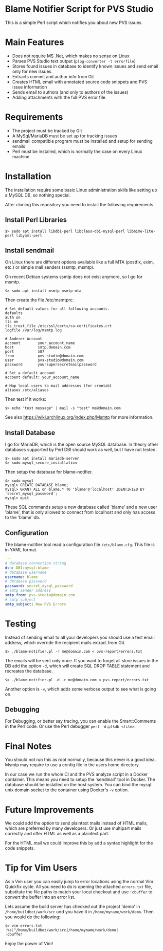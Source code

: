 Blame Notifier Script for PVS Studio
====================================

This is a simple Perl script which notifies you about new PVS issues.

# Main Features

* Does not require MS .Net, which makes no sense on Linux
* Parses PVS Studio text output (`plog-converter -t errorfile`)
* Stores found issues in database to identify known issues and send email only
  for new issues.
* Extracts commit and author info from Git
* Creates HTML email with annotated source code snippets and PVS issue information
* Sends email to authors (and only to authors of the issues)
* Adding attachments with the full PVS error file.

# Requirements

* The project must be tracked by Git
* A MySql/MariaDB must be set up for tracking issues
* sendmail compatible program must be installed and setup for sending emails
* Perl must be installed, which is normally the case on every Linux machine

# Installation

The installation require some basic Linux administration skills like setting up
a MySQL DB, so nothing special.

After cloning this repository you need to install the following requirements.

## Install Perl Libraries

    $> sudo apt install libdbi-perl libclass-dbi-mysql-perl libmime-lite-perl libyaml-perl

## Install sendmail

On Linux there are different options available like a full MTA (postfix, exim, etc.)
or simple mail senders (ssmtp, msmtp).

On recent Debian systems ssmtp does not exist anymore, so I go for msmtp.

    $> sudo apt install msmtp msmtp-mta

Then create the file /etc/msmtprc:

~~~
# Set default values for all following accounts.
defaults
auth on
tls on
tls_trust_file /etc/ssl/certs/ca-certificates.crt
logfile /var/log/msmtp.log

# Anderer Account
account        your_account_name
host           smtp.domain.com
port           587
from           pvs-studio@domain.com
user           pvs-studio@domain.com
password       yoursupersecretmailpassword

# Set a default account
account default: your_account_name

# Map local users to mail addresses (for crontab)
aliases /etc/aliases
~~~

Then test if it works:

~~~
$> echo "test message" | mail -s "test" me@domain.com
~~~

See also https://wiki.archlinux.org/index.php/Msmtp for more information.

## Install Database

I go for MariaDB, which is the open source MySQL database. In theory other
databases supported by Perl DBI should work as well, but I have not tested.

~~~
$> sudo apt install mariadb-server
$> sudo mysql_secure_installation
~~~

Then setup the database for blame-notifier.

~~~
$> sudo mysql
mysql> CREATE DATABASE blame;
mysql> GRANT ALL on blame.* TO 'blame'@'localhost' IDENTIFIED BY 'secret_mysql_password';
mysql> quit
~~~

These SQL commands setup a new database called 'blame' and a new user 'blame',
that is only allowed to connect from localhost and only has access to the 'blame' db.

## Configuration

The blame-notifier tool read a configuration file `/etc/blame.cfg`.
This file is in YAML format.

```yml
---
# database connection string
dsn: DBI:mysql:blame
# database username
username: blame
# database password
password: secret_mysql_password
# smtp sender address
smtp_from: pvs-studio@domain.com
# smtp subject
smtp_subject: New PVS Errors
```

# Testing

Instead of sending email to all your developers you should use a test email address,
which override the recipient mails extract from Git.

```
$> ./blame-notifier.pl -r me@domain.com < pvs-report/errors.txt
```

The emails will be sent only once. If you want to forget all store issues in the DB
add the option `-d`, which will create SQL DROP TABLE statement and recreates
the database.

```
$> ./blame-notifier.pl -d -r me@domain.com < pvs-report/errors.txt
```

Another option is `-v`, which adds some verbose output to see what is going on.

## Debugging

For Debugging, or better say tracing, you can enable the Smart::Comments in the Perl code.
Or use the Perl debugger `perl -d:ptkdb <file>`.

# Final Notes

You should not run this as root normally, because this never is a good idea. Msmtp may require
to use a config file in the users home directory.

In our case we run the whole CI and the PVS analyze script in a Docker container.
This means you need to setup the 'sendmail' tool in Docker. The database should be installed
on the host system. You can bind the mysql unix domain socket to the container using Docker's
`-v` option.

# Future Improvements

We could add the option to send plaintext mails instead of HTML mails, which are preferred by many developers.
Or just use multipart mails correctly and offer HTML as well as a plaintext part.

For the HTML mail we could improve this by add a syntax highlight for the code snippets.

# Tip for Vim Users

As a Vim user you can easily jump to error locations using the normal Vim Quickfix cycle.
All you need to do is opening the attached `errors.txt` file, substitute the file paths to match your local checkout
and use `:cbuffer` to convert the buffer into an error list.

Lets assume the build server has checked out the project 'demo' in `/home/buildbot/work/src`
und you have it in `/home/myname/work/demo`. Then you would do the following:

```
$> vim errors.txt
:%s|^/home/buildbot/work/src|/home/myname/work/demo|
:cbuffer
```

Enjoy the power of Vim!

